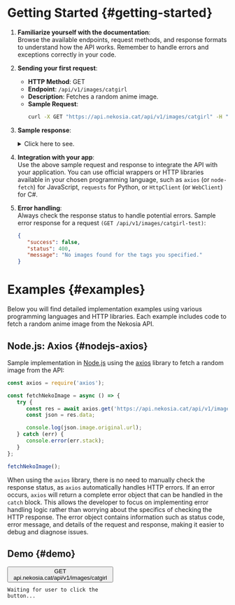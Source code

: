 [//]: # (Title: Getting Started - Nekosia API Docs)
[//]: # (Description: Introductory guide for Nekosia API, covering setup, sending requests, and handling errors.)
[//]: # (Tags: getting started, nekosia api getting started, nekosia api docs, api introduction, api guide, nekosia tutorial, api setup, api integration, api examples)
[//]: # (Canonical: getting-started)
[//]: # (Creation date: 2024-07-29)
[//]: # (Last update: 2024-07-29)
[//]: # (Contributors: Sefinek)

# Getting Started {#getting-started}
1. **Familiarize yourself with the documentation**:  
   Browse the available endpoints, request methods, and response formats to understand how the API works. Remember to handle errors and exceptions correctly in your code.

2. **Sending your first request**:
   - **HTTP Method**: GET
   - **Endpoint**: `/api/v1/images/catgirl`
   - **Description**: Fetches a random anime image.
   - **Sample Request**:
     ```bash
     curl -X GET "https://api.nekosia.cat/api/v1/images/catgirl" -H "Content-Type: application/json"
     ```

3. **Sample response**:
   <details>
      <summary>Click here to see.</summary>
   ```json
   {
      "success": true,
      "status": 200,
      "key": null,
      "count": 1,
      "id": "66a0373e653c7ad0d46cbf23",
      "colors": { "main": "#DECBC9", "palette": ["#DDCAC8", "#A37976", "#301D23", "#7E4F4A", "#8E645B", "#F9F1EA", "#C19E9D", "#BA948B", "#C5ACA3", "#BAB0B2", "#90A9B3", "#5BA5C5", "#52799E", "#7C5C74"] },
      "image": {
         "original": { "url": "http://127.0.0.1:7843/images/catgirl/66a0373e653c7ad0d46cbf23.jpg", "bytes": 2558328 },
         "compressed": { "url": "http://127.0.0.1:7843/images/catgirl/66a0373e653c7ad0d46cbf23-compressed.jpg", "bytes": 715895 }
      },
      "bytes": { "original": { "width": 3908, "height": 5661, "size": 2558328, "extension": "jpeg" }, "compressed": { "width": 1280, "height": 1854, "size": 715895, "extension": "jpeg" } },
      "category": "catgirl",
      "tags": ["catgirl", "animal-ears", "maid", "maid-uniform"],
      "rating": "safe",
      "anime": { "title": null, "character": null },
      "source": { "url": "https://www.pixiv.net/en/artworks/120537148", "direct": "https://i.pximg.net/img-original/img/2024/07/15/00/26/23/120537148_p0.jpg" },
      "attribution": { "artist": { "username": "フィア", "profile": "https://www.pixiv.net/en/users/12173021" }, "copyright": "Copyright 2024 © by フィア. All Rights Reserved." }
   }
   </details>

4. **Integration with your app**:  
   Use the above sample request and response to integrate the API with your application.
   You can use official wrappers or HTTP libraries available in your chosen programming language, such as `axios` (or `node-fetch`) for JavaScript, `requests` for Python, or `HttpClient` (or `WebClient`) for C#.

5. **Error handling**:  
   Always check the response status to handle potential errors. Sample error response for a request `(GET /api/v1/images/catgirl-test)`:
   ```json
   {
      "success": false,
      "status": 400,
      "message": "No images found for the tags you specified."
   }
   ```


# Examples {#examples}
Below you will find detailed implementation examples using various programming languages and HTTP libraries. Each example includes code to fetch a random anime image from the Nekosia API.

## Node.js: Axios {#nodejs-axios}
Sample implementation in [Node.js](https://nodejs.org) using the [axios](https://www.npmjs.com/package/axios) library to fetch a random image from the API:

```js
const axios = require('axios');

const fetchNekoImage = async () => {
   try {
      const res = await axios.get('https://api.nekosia.cat/api/v1/images/catgirl');
      const json = res.data;

      console.log(json.image.original.url);
   } catch (err) {
      console.error(err.stack);
   }
};

fetchNekoImage();
```

When using the `axios` library, there is no need to manually check the response status, as `axios` automatically handles HTTP errors.
If an error occurs, `axios` will return a complete error object that can be handled in the `catch` block.
This allows the developer to focus on implementing error handling logic rather than worrying about the specifics of checking the HTTP response.
The error object contains information such as status code, error message, and details of the request and response, making it easier to debug and diagnose issues.

## Demo {#demo}

<div style="display: flex;">
    <div style="flex: 1; padding-right: 20px;">
        <div class="code-block">
            <button onclick="fetchNekoImage()">GET api.nekosia.cat/api/v1/images/catgirl</button>
        </div>
        <pre style="margin-top: 10px;"><code class="hljs language-json" id="response-container">Waiting for user to click the button...</code></pre>
    </div>
    <div style="flex: 1; display: flex; justify-content: center; align-items: center;">
        <img id="neko-image" style="max-width:100%;display:none;cursor:pointer;" onclick="openImageInNewTab()">
    </div>
</div>